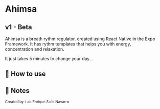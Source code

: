 <h1>Ahimsa</h1>
<h2>v1 - Beta</h2>

<p>
Ahimsa is a breath rythm regulator, created using React Native in the Expo Framework. It has rythm templates that helps you with energy, concentration and relaxation.
</p>
<p>
It just takes 5 minutes to change your day... 
</p>

## 🚀 How to use


## 📝 Notes
<small>Created by Luis Enrique Solis Navarro</small>
